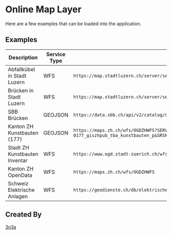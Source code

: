 # Online Map Layer

Here are a few examples that can be loaded into the application.

## Examples

| Description                   | Service Type |  URL                                                                                                                                                                                                                       |
| ----------------------------- | ------------ | -------------------------------------------------------------------------------------------------------------------------------------------------------------------------------------------------------------------------- |
| Abfallkübel in Stadt Luzern   | WFS          | `https://map.stadtluzern.ch/server/services/OGD/abfallkuebel/MapServer/WFSServer`                                                                                                                                          |
| Brücken in Stadt Luzern       | WFS          | `https://map.stadtluzern.ch/server/services/OGD/brücke/MapServer/WFSServer`                                                                                                                                               |
| SBB Brücken                   | GEOJSON      | `https://data.sbb.ch/api/v2/catalog/datasets/brucken/exports/geojson`                                                                                                                                                      |
| Kanton ZH Kunstbauten (177)   | GEOJSON      | `https://maps.zh.ch/wfs/OGDZHWFS?SERVICE=WFS&VERSION=2.0.0&REQUEST=GetFeature&TYPENAME=ms%3Aogd-0177_giszhpub_tba_kunstbauten_p&SRSNAME=urn:ogc:def:crs:EPSG::2056&OUTPUTFORMAT=application%2Fjson%3B%20subtype%3Dgeojson` |
| Stadt ZH Kunstbauten Inventar | WFS          | `https://www.ogd.stadt-zuerich.ch/wfs/geoportal/Kunstbauteninventar`                                                                                                                                                       |
| Kanton ZH OpenData            | WFS          | `https://maps.zh.ch/wfs/OGDZHWFS`                                                                                                                                                                                          |
| Schweiz Elektrische Anlagen   | WFS          | `https://geodienste.ch/db/elektrische_anlagen_ueber_36kv_v1_0_0/deu`                                                                                                                                                       |

## Created By

[3n3a](https://3n3a.ch)
